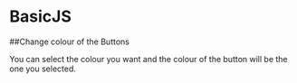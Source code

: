 # BasicJS

##Change colour of the Buttons

You can select the colour you want and the colour of the button will be the one you selected.
